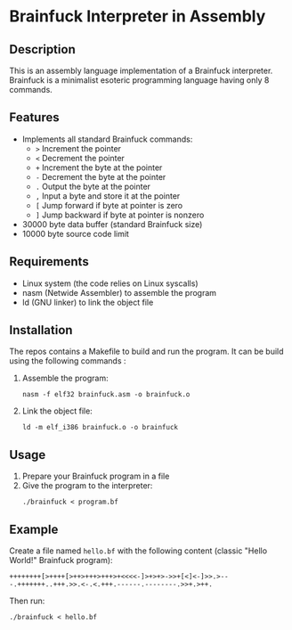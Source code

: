 # Brainfuck Interpreter in Assembly

## Description

This is an assembly language implementation of a Brainfuck interpreter. Brainfuck is a minimalist esoteric programming language having only 8 commands.

## Features

- Implements all standard Brainfuck commands:
  - `>` Increment the pointer
  - `<` Decrement the pointer
  - `+` Increment the byte at the pointer
  - `-` Decrement the byte at the pointer
  - `.` Output the byte at the pointer
  - `,` Input a byte and store it at the pointer
  - `[` Jump forward if byte at pointer is zero
  - `]` Jump backward if byte at pointer is nonzero
- 30000 byte data buffer (standard Brainfuck size)
- 10000 byte source code limit

## Requirements

- Linux system (the code relies on Linux syscalls)
- nasm (Netwide Assembler) to assemble the program
- ld (GNU linker) to link the object file

## Installation

The repos contains a Makefile to build and run the program. It can be build using the following commands :
1. Assemble the program:
   ```
   nasm -f elf32 brainfuck.asm -o brainfuck.o
   ```
2. Link the object file:
   ```
   ld -m elf_i386 brainfuck.o -o brainfuck
   ```

## Usage

1. Prepare your Brainfuck program in a file
2. Give the program to the interpreter:
   ```
   ./brainfuck < program.bf
   ```

## Example

Create a file named `hello.bf` with the following content (classic "Hello World!" Brainfuck program):

```
++++++++[>++++[>++>+++>+++>+<<<<-]>+>+>->>+[<]<-]>>.>---.+++++++..+++.>>.<-.<.+++.------.--------.>>+.>++.
```

Then run:
```
./brainfuck < hello.bf
```

